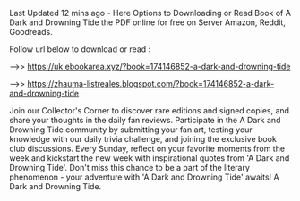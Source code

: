 Last Updated 12 mins ago - Here Options to Downloading or Read Book of A Dark and Drowning Tide the PDF online for free on Server Amazon, Reddit, Goodreads.
 
Follow url below to download or read :
 
-->> https://uk.ebookarea.xyz/?book=174146852-a-dark-and-drowning-tide
 
-->> https://zhauma-listreales.blogspot.com/?book=174146852-a-dark-and-drowning-tide
 
Join our Collector's Corner to discover rare editions and signed copies, and share your thoughts in the daily fan reviews.
Participate in the A Dark and Drowning Tide community by submitting your fan art, testing your knowledge with our daily trivia challenge, and joining the exclusive book club discussions.
Every Sunday, reflect on your favorite moments from the week and kickstart the new week with inspirational quotes from 'A Dark and Drowning Tide'. Don't miss this chance to be a part of the literary phenomenon - your adventure with 'A Dark and Drowning Tide' awaits! A Dark and Drowning Tide.
